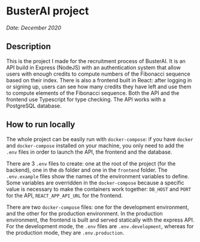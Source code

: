 # BusterAI project

_Date: December 2020_

## Description

This is the project I made for the recruitment process of BusterAI.
It is an API build in Express (NodeJS) with an authentication system that allow users with enough credits to compute numbers of the Fibonacci sequence based on their index.
There is also a frontend built in React: after logging in or signing up, users can see how many credits they have left and use them to compute elements of the Fibonacci sequence.
Both the API and the frontend use Typescript for type checking.
The API works with a PostgreSQL database.

## How to run locally

The whole project can be easily run with `docker-compose`: if you have `docker` and `docker-compose` installed on your machine, you only need to add the `.env` files in order to launch the API, the frontend and the database.

There are 3 `.env` files to create: one at the root of the project (for the backend), one in the `db` folder and one in the `frontend` folder.
The `.env.example` files show the names of the environment variables to define.
Some variables are overridden in the `docker-compose` because a specific value is necessary to make the containers work together: `DB_HOST` and `PORT` for the API, `REACT_APP_API_URL` for the frontend.

There are two `docker-compose` files: one for the development environment, and the other for the production environment.
In the production environment, the frontend is built and served statically with the express API.
For the development mode, the `.env` files are `.env.development`, whereas for the production mode, they are `.env.production`.
